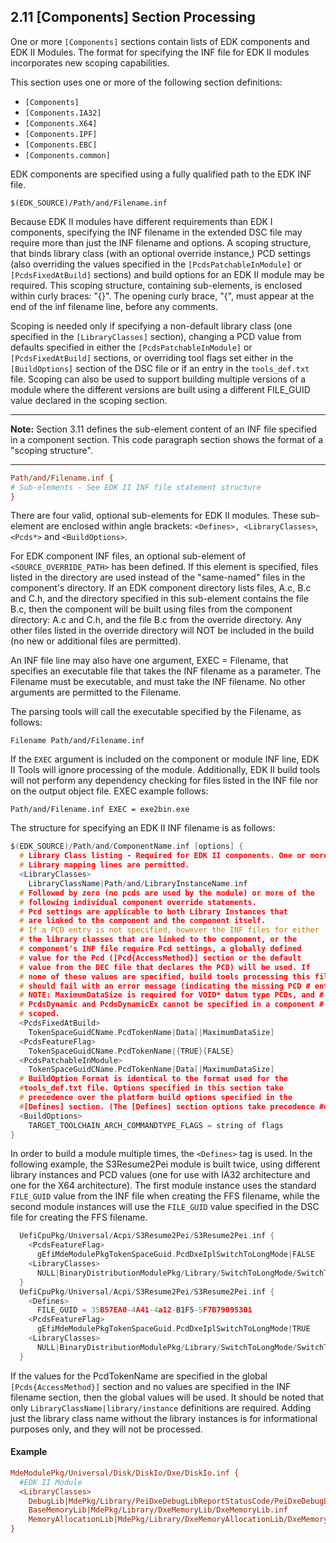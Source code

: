 <!--- @file
  2.11 [Components] Section Processing

  Copyright (c) 2006-2017, Intel Corporation. All rights reserved.<BR>

  Redistribution and use in source (original document form) and 'compiled'
  forms (converted to PDF, epub, HTML and other formats) with or without
  modification, are permitted provided that the following conditions are met:

  1) Redistributions of source code (original document form) must retain the
     above copyright notice, this list of conditions and the following
     disclaimer as the first lines of this file unmodified.

  2) Redistributions in compiled form (transformed to other DTDs, converted to
     PDF, epub, HTML and other formats) must reproduce the above copyright
     notice, this list of conditions and the following disclaimer in the
     documentation and/or other materials provided with the distribution.

  THIS DOCUMENTATION IS PROVIDED BY TIANOCORE PROJECT "AS IS" AND ANY EXPRESS OR
  IMPLIED WARRANTIES, INCLUDING, BUT NOT LIMITED TO, THE IMPLIED WARRANTIES OF
  MERCHANTABILITY AND FITNESS FOR A PARTICULAR PURPOSE ARE DISCLAIMED. IN NO
  EVENT SHALL TIANOCORE PROJECT  BE LIABLE FOR ANY DIRECT, INDIRECT, INCIDENTAL,
  SPECIAL, EXEMPLARY, OR CONSEQUENTIAL DAMAGES (INCLUDING, BUT NOT LIMITED TO,
  PROCUREMENT OF SUBSTITUTE GOODS OR SERVICES; LOSS OF USE, DATA, OR PROFITS;
  OR BUSINESS INTERRUPTION) HOWEVER CAUSED AND ON ANY THEORY OF LIABILITY,
  WHETHER IN CONTRACT, STRICT LIABILITY, OR TORT (INCLUDING NEGLIGENCE OR
  OTHERWISE) ARISING IN ANY WAY OUT OF THE USE OF THIS DOCUMENTATION, EVEN IF
  ADVISED OF THE POSSIBILITY OF SUCH DAMAGE.

-->

## 2.11 [Components] Section Processing

One or more `[Components]` sections contain lists of EDK components and EDK II
Modules. The format for specifying the INF file for EDK II modules incorporates
new scoping capabilities.

This section uses one or more of the following section definitions:

* `[Components]`
* `[Components.IA32]`
* `[Components.X64]`
* `[Components.IPF]`
* `[Components.EBC]`
* `[Components.common]`

EDK components are specified using a fully qualified path to the EDK INF file.

`$(EDK_SOURCE)/Path/and/Filename.inf`

Because EDK II modules have different requirements than EDK I components,
specifying the INF filename in the extended DSC file may require more than just
the INF filename and options. A scoping structure, that binds library class
(with an optional override instance,) PCD settings (also overriding the values
specified in the `[PcdsPatchableInModule]` or `[PcdsFixedAtBuild]` sections)
and build options for an EDK II module may be required. This scoping structure,
containing sub-elements, is enclosed within curly braces: "{}". The opening
curly brace, "{", must appear at the end of the inf filename line, before any
comments.

Scoping is needed only if specifying a non-default library class (one specified
in the `[LibraryClasses]` section), changing a PCD value from defaults specified
in either the `[PcdsPatchableInModule]` or `[PcdsFixedAtBuild]` sections, or
overriding tool flags set either in the `[BuildOptions]` section of the DSC file
or if an entry in the `tools_def.txt` file. Scoping can also be used to support
building multiple versions of a module where the different versions are built
using a different FILE_GUID value declared in the scoping section.

**********
**Note:** Section 3.11 defines the sub-element content of an INF file specified
in a component section. This code paragraph section shows the format of a
"scoping structure".
**********

```ini
Path/and/Filename.inf {
# Sub-elements - See EDK II INF file statement structure
}
```

There are four valid, optional sub-elements for EDK II modules. These
sub-element are enclosed within angle brackets: `<Defines>, <LibraryClasses>`,
`<Pcds*>` and `<BuildOptions>`.

For EDK component INF files, an optional sub-element of
`<SOURCE_OVERRIDE_PATH>` has been defined. If this element is specified, files
listed in the directory are used instead of the "same-named" files in the
component's directory. If an EDK component directory lists files, A.c, B.c and
C.h, and the directory specified in this sub-element contains the file B.c,
then the component will be built using files from the component directory: A.c
and C.h, and the file B.c from the override directory. Any other files listed
in the override directory will NOT be included in the build (no new or
additional files are permitted).

An INF file line may also have one argument, EXEC = Filename, that specifies
an executable file that takes the INF filename as a parameter. The Filename
must be executable, and must take the INF filename. No other arguments are
permitted to the Filename.

The parsing tools will call the executable specified by the Filename, as
follows:

`Filename Path/and/Filename.inf`

If the `EXEC` argument is included on the component or module INF line, EDK II
Tools will ignore processing of the module. Additionally, EDK II build tools
will not perform any dependency checking for files listed in the INF file nor
on the output object file. EXEC example follows:

`Path/and/Filename.inf EXEC = exe2bin.exe`

The structure for specifying an EDK II INF filename is as follows:

```c
$(EDK_SOURCE)/Path/and/ComponentName.inf [options] {
  # Library Class listing - Required for EDK II components. One or more
  # Library mapping lines are permitted.
  <LibraryClasses>
    LibraryClassName|Path/and/LibraryInstanceName.inf
  # Followed by zero (no pcds are used by the module) or more of the
  # following individual component override statements.
  # Pcd settings are applicable to both Library Instances that
  # are linked to the component and the component itself.
  # If a PCD entry is not specified, however the INF files for either
  # the library classes that are linked to the component, or the
  # component's INF file require Pcd settings, a globally defined
  # value for the Pcd ([Pcd{AccessMethod}] section or the default
  # value from the DEC file that declares the PCD) will be used. If
  # none of these values are specified, build tools processing this file
  # should fail with an error message (indicating the missing PCD # entry.)
  # NOTE: MaximumDataSize is required for VOID* datum type PCDs, and # should NOT be used for either the boolean or numeric datum types.
  # PcdsDynamic and PcdsDynamicEx cannot be specified in a component # scoped section as these values are platform scoped, not module
  # scoped.
  <PcdsFixedAtBuild>
    TokenSpaceGuidCName.PcdTokenName|Data[|MaximumDataSize]
  <PcdsFeatureFlag>
    TokenSpaceGuidCName.PcdTokenName|{TRUE}{FALSE}
  <PcdsPatchableInModule>
    TokenSpaceGuidCName.PcdTokenName|Data[|MaximumDataSize]
  # BuildOption Format is identical to the format used for the
  #tools_def.txt file. Options specified in this section take
  # precedence over the platform build options specified in the
  #[Defines] section. (The [Defines] section options take precedence #over options specified in the tools_def.txt file)
  <BuildOptions>
    TARGET_TOOLCHAIN_ARCH_COMMANDTYPE_FLAGS = string of flags
}
```

In order to build a module multiple times, the `<Defines>` tag is used. In the
following example, the S3Resume2Pei module is built twice, using different
library instances and PCD values (one for use with IA32 architecture and one
for the X64 architecture). The first module instance uses the standard
`FILE_GUID` value from the INF file when creating the FFS filename, while the
second module instances will use the `FILE_GUID` value specified in the DSC
file for creating the FFS filename.

```c
  UefiCpuPkg/Universal/Acpi/S3Resume2Pei/S3Resume2Pei.inf {
    <PcdsFeatureFlag>
      gEfiMdeModulePkgTokenSpaceGuid.PcdDxeIplSwitchToLongMode|FALSE
    <LibraryClasses>
      NULL|BinaryDistributionModulePkg/Library/SwitchToLongMode/SwitchToLongModeDisabledLib.inf
  }
  UefiCpuPkg/Universal/Acpi/S3Resume2Pei/S3Resume2Pei.inf {
    <Defines>
      FILE_GUID = 35B57EA0-4A41-4a12-B1F5-5F7B79095301
    <PcdsFeatureFlag>
      gEfiMdeModulePkgTokenSpaceGuid.PcdDxeIplSwitchToLongMode|TRUE
    <LibraryClasses>
      NULL|BinaryDistributionModulePkg/Library/SwitchToLongMode/SwitchToLongModeEnabledLib.inf
  }
```

If the values for the PcdTokenName are specified in the global
`[Pcds{AccessMethod}]` section and no values are specified in the INF filename
section, then the global values will be used. It should be noted that only
`LibraryClassName|library/instance` definitions are required. Adding just the
library class name without the library instances is for informational purposes
only, and they will not be processed.

#### Example

```ini
MdeModulePkg/Universal/Disk/DiskIo/Dxe/DiskIo.inf {
  #EDK II Module
  <LibraryClasses>
    DebugLib|MdePkg/Library/PeiDxeDebugLibReportStatusCode/PeiDxeDebugLibReportStatusCode.inf
    BaseMemoryLib|MdePkg/Library/DxeMemoryLib/DxeMemoryLib.inf
    MemoryAllocationLib|MdePkg/Library/DxeMemoryAllocationLib/DxeMemoryAllocationLib.inf
}
```
